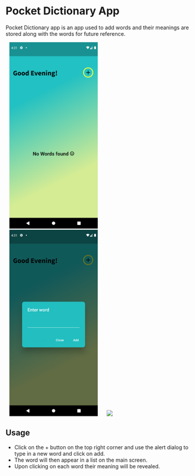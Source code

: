 # Pocket Dictionary App

Pocket Dictionary app is an app used to add words and their meanings are stored along with the words for future reference.

<p>
<img src = "screenshots/pic1.png" height=500 style="margin: 0px 10px 0px 10px;">
<img src = "screenshots/pic2.png" height=500 style="margin: 0px 10px 0px 10px;">
<img src = "screenshots/gif1.gif" height=500 style="margin: 0px 10px 0px 10px;">

</p>

## Usage

- Click on the + button on the top right corner and use the alert dialog to type in a new word and click on add.
- The word will then appear in a list on the main screen.
- Upon clicking on each word their meaning will be revealed.
